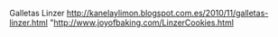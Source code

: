 Galletas Linzer	http://kanelaylimon.blogspot.com.es/2010/11/galletas-linzer.html	"http://www.joyofbaking.com/LinzerCookies.html
